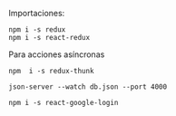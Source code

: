 Importaciones:

```shell
npm i -s redux
npm i -s react-redux
```

Para acciones asíncronas
```
npm  i -s redux-thunk
```
```
json-server --watch db.json --port 4000
```

```
npm i -s react-google-login
```


